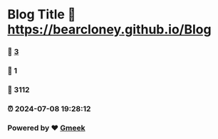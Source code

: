 # Blog Title :link: https://bearcloney.github.io/Blog 
### :page_facing_up: [3](https://bearcloney.github.io/Blog/tag.html) 
### :speech_balloon: 1 
### :hibiscus: 3112 
### :alarm_clock: 2024-07-08 19:28:12 
### Powered by :heart: [Gmeek](https://github.com/Meekdai/Gmeek)
